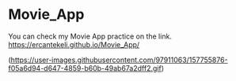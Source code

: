 # Movie_App
You can check my Movie App practice on the link.
 https://ercantekeli.github.io/Movie_App/
 
(https://user-images.githubusercontent.com/97911063/157755876-f05a6d94-d647-4859-b60b-49ab67a2dff2.gif)
